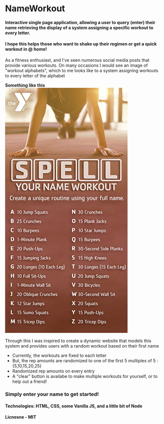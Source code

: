 # NameWorkout
#### Interactive single page application, allowing a user to query (enter) their name retrieving the display of a system assigning a specific workout to every letter. 
#### I hope this helps those who want to shake up their regimen or get a quick workout in @ home!
<p>As a fitness enthusiast, and I've seen numerous social media posts that provide various workouts. On many occasions I would see an image of "workout alphabets", which to me looks like to a system assigning workouts to every letter of the alphabet </p>
<strong>Something like this</strong>
<img src="spellYourNameExample.jpeg?raw=true" alt="Sublime's custom image"/>
<p>Through this I was inspired to create a dynamic website that models this system and provides users with a random workout based on their first name<p>
<ul>
  <li>Currently, the workouts are fixed to each letter</li>
  <li>But, the rep amounts are randomized to one of the first 5 multiples of 5 : {5,10,15,20,25} </li>
  <li>Randomized rep amounts on every entry </li>
  <li>A "clear" button is availabe to make multiple workouts for yourself, or to help out a friend!</li>
</ul>

### Simply enter your name to get started!

#### Technologies: HTML, CSS, some Vanilla JS, and a little bit of Node

#### Licnesne - MIT
